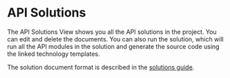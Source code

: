 # API Solutions

The API Solutions View shows you all the API solutions in the project. You can edit and delete the documents. You can also run the solution, which will run all the API modules in the solution and generate the source code using the linked technology templates.

The solution document format is described in the [solutions guide](/solutions).
